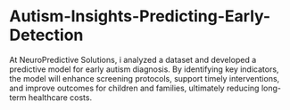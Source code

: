 # Autism-Insights-Predicting-Early-Detection
At NeuroPredictive Solutions, i analyzed a dataset and developed a predictive model for early autism diagnosis. By identifying key indicators, the model will enhance screening protocols, support timely interventions, and improve outcomes for children and families, ultimately reducing long-term healthcare costs.
